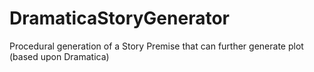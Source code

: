 # DramaticaStoryGenerator
Procedural generation of a Story Premise that can further generate plot (based upon Dramatica)
